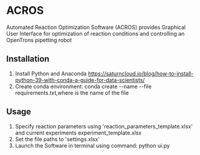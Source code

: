 # ACROS
Automated Reaction Optimization Software (ACROS) provides Graphical User Interface for optimization of reaction conditions and controlling an OpenTrons pipetting robot

## Installation
1. Install Python and Anaconda https://saturncloud.io/blog/how-to-install-python-39-with-conda-a-guide-for-data-scientists/
2. Create conda environment:  conda create --name <env> --file requirements.txt,where <env> is the name of the file

## Usage
1. Specify reaction parameters using 'reaction_parameters_template.xlsx' and current experiments experiment_template.xlsx
2. Set the file paths to 'settings.xlsx'
3. Launch the Software in terminal using command: python ui.py

